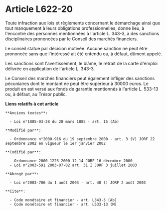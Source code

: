 # Article L622-20

Toute infraction aux lois et règlements concernant le démarchage ainsi que tout manquement à leurs obligations
professionnelles, donne lieu, à l'encontre des personnes mentionnées à l'article L. 343-3, à des sanctions disciplinaires
prononcées par le Conseil des marchés financiers.

Le conseil statue par décision motivée. Aucune sanction ne peut être prononcée sans que l'intéressé ait été entendu ou, à
défaut, dûment appelé.

Les sanctions sont l'avertissement, le blâme, le retrait de la carte d'emploi délivrée en application de l'article L. 343-3.

Le Conseil des marchés financiers peut également infliger des sanctions pécuniaires dont le montant ne peut être supérieur à
30000 euros. Le produit en est versé aux fonds de garantie mentionnés à l'article L. 533-13 ou, à défaut, au Trésor public.

**Liens relatifs à cet article**

	**Anciens textes**:

	  - Loi n°1885-03-28 du 28 mars 1885 - art. 15 (Ab)

	**Modifié par**:

	  - Ordonnance n°2000-916 du 19 septembre 2000 - art. 3 (V) JORF 22 septembre 2002 en vigueur le 1er janvier 2002

	**Codifié par**:

	  - Ordonnance 2000-1223 2000-12-14 JORF 16 décembre 2000
	  - Loi n°2003-591 2003-07-02 art. 31 I JORF 3 juillet 2003

	**Abrogé par**:

	  - Loi n°2003-706 du 1 août 2003 - art. 48 () JORF 2 août 2003

	**Cite**:

	  - Code monétaire et financier - art. L343-3 (Ab)
	  - Code monétaire et financier - art. L533-13 (M)
